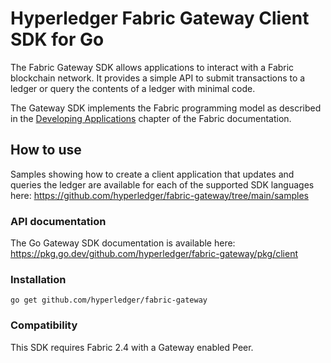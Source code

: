 # Hyperledger Fabric Gateway Client SDK for Go


The Fabric Gateway SDK allows applications to interact with a Fabric blockchain network.  It provides a simple API to submit transactions to a ledger or query the contents of a ledger with minimal code.

The Gateway SDK implements the Fabric programming model as described in the [Developing Applications](https://hyperledger-fabric.readthedocs.io/en/latest/developapps/developing_applications.html) chapter of the Fabric documentation.

## How to use

Samples showing how to create a client application that updates and queries the ledger
are available for each of the supported SDK languages here:
https://github.com/hyperledger/fabric-gateway/tree/main/samples

### API documentation

The Go Gateway SDK documentation is available here:
https://pkg.go.dev/github.com/hyperledger/fabric-gateway/pkg/client

### Installation

`go get github.com/hyperledger/fabric-gateway`

### Compatibility

This SDK requires Fabric 2.4 with a Gateway enabled Peer.
